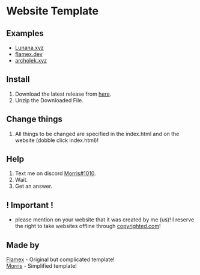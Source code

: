 # Website Template

## Examples
- [Lunana.xyz](https://Lunana.xyz)
- [flamex.dev](https://flamex.dev)
- [archolek.xyz](https://www.archolek.xyz/)

## Install
1. Download the latest release from [here](https://github.com/MorrisSeemann/Website).
2. Unzip the Downloaded File.

## Change things
1. All things to be changed are specified in the index.html and on the website (dobble click index.html)!

## Help
1. Text me on discord [Morris#1010](https://discord.com/users/821472922140803112).
2. Wait.
3. Get an answer.

## ! Important !
- please mention on your website that it was created by me (us)! I reserve the right to take websites offline through [copyrighted.com](https://www.copyrighted.com/website/N0OQe7w12DnwEMm9)!

## Made by
[Flamex](https://github.com/Flamexdev) - Original but complicated template! <br>
[Morris](https://github.com/Morrisseemann) - Simplified template!
